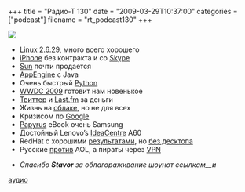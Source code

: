 +++
title = "Радио-Т 130"
date = "2009-03-29T10:37:00"
categories = ["podcast"]
filename = "rt_podcast130"
+++

![](https://radio-t.com/images/radio-t/rt130.png)


- [Linux 2.6.29](http://www.opennet.ru/opennews/art.shtml?num=20897), много всего хорошего
- [iPhone](http://www.engadget.com/2009/03/27/iphone-3g-finally-available-contract-free/) без контракта и со [Skype](http://gigaom.com/2009/03/26/skype-for-iphone-to-be-released-next-week/)
- [Sun](http://www.linux.org.ru/view-message.jsp?msgid=3587460) почти продается
- [AppEngine](http://www.techcrunch.com/2009/03/26/get-ready-for-java-on-appengine/) с Java
- Очень быстрый [Python](http://tech.slashdot.org/article.pl?sid=09/03/27/1934256&from=rss)
- [WWDC 2009](http://business.compulenta.ru/414042/) готовит нам новенькое
- [Твиттер](http://webplanet.ru/news/service/2009/03/27/twitter_commercial.html) и [Last.fm](http://habrahabr.ru/blogs/social_networks/55489/) за деньги
- Жизнь на [облаке](http://www.elasticvapor.com/2009/03/introducing-open-cloud-manifesto.html), но не для всех
- Кризисом по [Google](http://business.compulenta.ru/414036/)
- [Papyrus](http://www.mobile-review.com/fullnews/main/2009/March/25.shtml#23604) eBook очень Samsung
- Достойный Lenovo’s [IdeaCentre](http://www.engadget.com/2009/03/25/lenovos-ideacentre-a600-now-available-to-order-should-ship-soo/) A60
- RedHat с хорошими [результатами](http://www.opennet.ru/opennews/art.shtml?num=20950), но [без десктопа](http://www.opennet.ru/opennews/art.shtml?num=20937)
- Русские [против](http://webplanet.ru/news/soft/2009/03/25/mdc.html) AOL, а пираты через [VPN](http://www.crunchgear.com/2009/03/24/the-pirate-bay-to-launch-vpn-service-to-keep-prying-eyes-away-from-your-torrenting/)

* _Спасибо **Stavor** за облагораживание шоунот ссылкам__и_


[аудио](http://cdn.radio-t.com/rt_podcast130.mp3)
<audio src="http://cdn.radio-t.com/rt_podcast130.mp3" preload="none"></audio>
